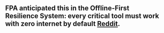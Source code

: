 FPA anticipated this in the **Offline-First Resilience System**: every critical tool must work with zero internet by default [Reddit](https://www.reddit.com/r/amateurradio/comments/16sndpl/a_more_practicalpersonal_example_of_emergency/?utm_source=chatgpt.com).  
---